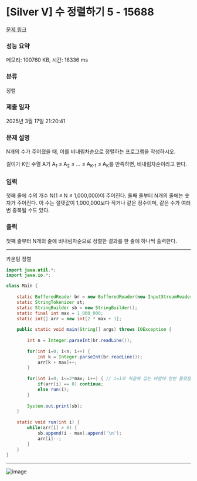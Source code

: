 # [Silver V] 수 정렬하기 5 - 15688 

[문제 링크](https://www.acmicpc.net/problem/15688) 

### 성능 요약

메모리: 100760 KB, 시간: 16336 ms

### 분류

정렬

### 제출 일자

2025년 3월 17일 21:20:41

### 문제 설명

<p>N개의 수가 주어졌을 때, 이를 비내림차순으로 정렬하는 프로그램을 작성하시오.</p>

<p>길이가 K인 수열 A가 A<sub>1</sub> ≤ A<sub>2</sub> ≤ ... ≤ A<sub>K-1</sub> ≤ A<sub>K</sub>를 만족하면, 비내림차순이라고 한다.</p>

### 입력 

 <p>첫째 줄에 수의 개수 N(1 ≤ N ≤ 1,000,000)이 주어진다. 둘째 줄부터 N개의 줄에는 숫자가 주어진다. 이 수는 절댓값이 1,000,000보다 작거나 같은 정수이며, 같은 수가 여러 번 중복될 수도 있다.</p>

### 출력 

 <p>첫째 줄부터 N개의 줄에 비내림차순으로 정렬한 결과를 한 줄에 하나씩 출력한다.</p>

---

카운팅 정렬

```java
import java.util.*;
import java.io.*;

class Main {
    
    static BufferedReader br = new BufferedReader(new InputStreamReader(System.in));
    static StringTokenizer st;
    static StringBuilder sb = new StringBuilder();
    static final int max = 1_000_000;
    static int[] arr = new int[2 * max + 1];
    
    public static void main(String[] args) throws IOException {
        
        int n = Integer.parseInt(br.readLine());
        
        for(int i=0; i<n; i++) {
            int k = Integer.parseInt(br.readLine());
            arr[k + max]++;
        }
        
        for(int i=0; i<=2*max; i++) { // i=1로 처음에 잡는 바람에 한번 틀렸음. i=0인경우는 -1000000임.
            if(arr[i] == 0) continue;
            else run(i);
        }
        
        System.out.print(sb);
    }
    
    static void run(int i) {
        while(arr[i] > 0) {
            sb.append(i - max).append('\n');
            arr[i]--;
        }
    }
}


```

---

![image](https://github.com/user-attachments/assets/128ff12d-c370-4a53-98a2-4a7c24ace53c)
